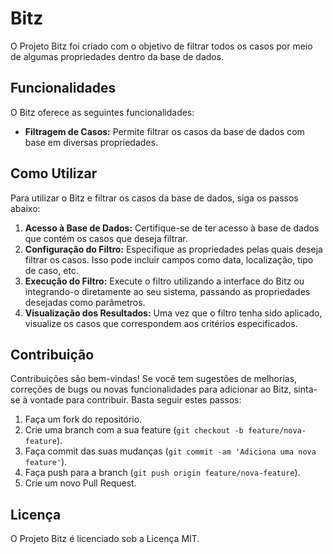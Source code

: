 # Bitz

O Projeto Bitz foi criado com o objetivo de filtrar todos os casos por meio de algumas propriedades dentro da base de dados.

## Funcionalidades

O Bitz oferece as seguintes funcionalidades:

- **Filtragem de Casos:** Permite filtrar os casos da base de dados com base em diversas propriedades.

## Como Utilizar

Para utilizar o Bitz e filtrar os casos da base de dados, siga os passos abaixo:

1. **Acesso à Base de Dados:** Certifique-se de ter acesso à base de dados que contém os casos que deseja filtrar.
2. **Configuração do Filtro:** Especifique as propriedades pelas quais deseja filtrar os casos. Isso pode incluir campos como data, localização, tipo de caso, etc.
3. **Execução do Filtro:** Execute o filtro utilizando a interface do Bitz ou integrando-o diretamente ao seu sistema, passando as propriedades desejadas como parâmetros.
4. **Visualização dos Resultados:** Uma vez que o filtro tenha sido aplicado, visualize os casos que correspondem aos critérios especificados.

## Contribuição

Contribuições são bem-vindas! Se você tem sugestões de melhorias, correções de bugs ou novas funcionalidades para adicionar ao Bitz, sinta-se à vontade para contribuir. Basta seguir estes passos:

1. Faça um fork do repositório.
2. Crie uma branch com a sua feature (`git checkout -b feature/nova-feature`).
3. Faça commit das suas mudanças (`git commit -am 'Adiciona uma nova feature'`).
4. Faça push para a branch (`git push origin feature/nova-feature`).
5. Crie um novo Pull Request.

## Licença

O Projeto Bitz é licenciado sob a Licença MIT.
